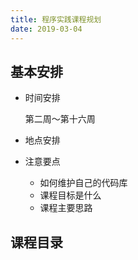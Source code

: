 ```yaml
---
title: 程序实践课程规划
date: 2019-03-04
---
```


## 基本安排

* 时间安排

  第二周～第十六周

* 地点安排

* 注意要点

  * 如何维护自己的代码库
  * 课程目标是什么
  * 课程主要思路


## 课程目录

